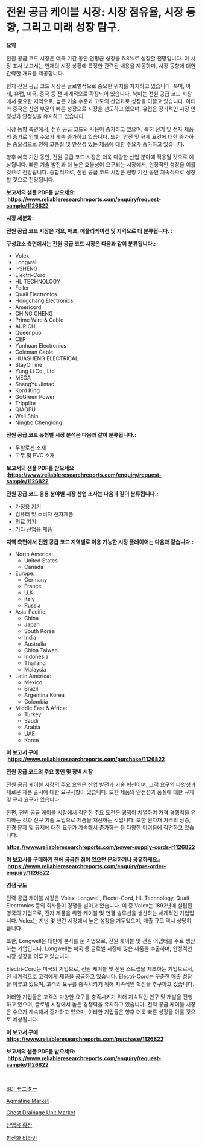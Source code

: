 <p><h1>전원 공급 케이블 시장: 시장 점유율, 시장 동향, 그리고 미래 성장 탐구.</h1></p><p><strong>요약</strong></p>
<p><p>전원 공급 코드 시장은 예측 기간 동안 연평균 성장률 6.8%로 성장할 전망입니다. 이 시장 조사 보고서는 현재의 시장 상황에 특정한 관련된 내용을 제공하며, 시장 동향에 대한 간략한 개요를 제공합니다.</p><p>현재 전원 공급 코드 시장은 글로벌적으로 중요한 위치를 차지하고 있습니다. 북미, 아태, 유럽, 미국, 중국 등 전 세계적으로 확장되어 있습니다. 북미는 전원 공급 코드 시장에서 중요한 지역으로, 높은 기술 수준과 고도의 산업화로 성장을 이끌고 있습니다. 아태와 중국은 산업 부문의 빠른 성장으로 시장을 선도하고 있으며, 유럽은 장기적인 시장 안정성과 안정성을 유지하고 있습니다.</p><p>시장 동향 측면에서, 전원 공급 코드의 사용이 증가하고 있으며, 특히 전기 및 전자 제품의 증가로 인해 수요가 계속 증가하고 있습니다. 또한, 안전 및 규제 요건에 대한 증가하는 중요성으로 인해 고품질 및 안전성 있는 제품에 대한 수요가 증가하고 있습니다.</p><p>향후 예측 기간 동안, 전원 공급 코드 시장은 더욱 다양한 산업 분야에 적용될 것으로 예상됩니다. 빠른 기술 발전과 더 높은 효율성이 요구되는 시장에서, 안정적인 성장을 이룰 것으로 전망됩니다. 종합적으로, 전원 공급 코드 시장은 전망 기간 동안 지속적으로 성장할 것으로 전망됩니다.</p></p>
<p><strong>보고서의 샘플 PDF를 받으세요: &nbsp;<a href="https://www.reliableresearchreports.com/enquiry/request-sample/1126822">https://www.reliableresearchreports.com/enquiry/request-sample/1126822</a></strong></p>
<p><strong>시장 세분화:</strong></p>
<p><strong> 전원 공급 코드 시장은 개요, 배포, 애플리케이션 및 지역으로 더 분류됩니다. :</strong></p>
<p><strong>구성요소 측면에서는 전원 공급 코드 시장은 다음과 같이 분류됩니다.:</strong></p>
<p><ul><li>Volex</li><li>Longwell</li><li>I-SHENG</li><li>Electri-Cord</li><li>HL TECHNOLOGY</li><li>Feller</li><li>Quail Electronics</li><li>Hongchang Electronics</li><li>Americord</li><li>CHING CHENG</li><li>Prime Wire & Cable</li><li>AURICH</li><li>Queenpuo</li><li>CEP</li><li>Yunhuan Electronics</li><li>Coleman Cable</li><li>HUASHENG ELECTRICAL</li><li>StayOnline</li><li>Yung Li Co., Ltd</li><li>MEGA</li><li>ShangYu Jintao</li><li>Kord King</li><li>GoGreen Power</li><li>Tripplite</li><li>QIAOPU</li><li>Well Shin</li><li>Ningbo Chenglong</li></ul></p>
<p><strong> 전원 공급 코드 유형별 시장 분석은 다음과 같이 분류됩니다.:</strong></p>
<p><ul><li>무할로겐 소재</li><li>고무 및 PVC 소재</li></ul></p>
<p><strong>보고서의 샘플 PDF를 받으세요 :<a href="https://www.reliableresearchreports.com/enquiry/request-sample/1126822">https://www.reliableresearchreports.com/enquiry/request-sample/1126822</a></strong></p>
<p><strong> 전원 공급 코드 응용 분야별 시장 산업 조사는 다음과 같이 분류됩니다.:</strong></p>
<p><ul><li>가정용 기기</li><li>컴퓨터 및 소비자 전자제품</li><li>의료 기기</li><li>기타 산업용 제품</li></ul></p>
<p><strong>지역 측면에서 전원 공급 코드 지역별로 이용 가능한 시장 플레이어는 다음과 같습니다.:</strong></p>
<p><ul>
    <li>
        North America:
        <ul>
            <li>United States</li>
            <li>Canada</li>
        </ul>
    </li>
    <li>
        Europe:
        <ul>
            <li>Germany</li>
            <li>France</li>
            <li>U.K.</li>
            <li>Italy</li>
            <li>Russia</li>
        </ul>
    </li>
    <li>
        Asia-Pacific:
        <ul>
            <li>China</li>
            <li>Japan</li>
            <li>South Korea</li>
            <li>India</li>
            <li>Australia</li>
            <li>China Taiwan</li>
            <li>Indonesia</li>
            <li>Thailand</li>
            <li>Malaysia</li>
        </ul>
    </li>
    <li>
        Latin America:
        <ul>
            <li>Mexico</li>
            <li>Brazil</li>
            <li>Argentina Korea</li>
            <li>Colombia</li>
        </ul>
    </li>
    <li>
        Middle East & Africa:
        <ul>
            <li>Turkey</li>
            <li>Saudi</li>
            <li>Arabia</li>
            <li>UAE</li>
            <li>Korea</li>
        </ul>
    </li>
    </ul></p>
<p><strong>이 보고서 구매: &nbsp;<a href="https://www.reliableresearchreports.com/purchase/1126822">https://www.reliableresearchreports.com/purchase/1126822</a></strong></p>
<p><strong>전원 공급 코드의 주요 동인 및 장벽 시장</strong></p>
<p><p>전원 공급 케이블 시장의 주요 요인은 산업 발전과 기술 혁신이며, 고객 요구의 다양성과 새로운 제품 출시에 대한 요구사항이 있습니다. 또한 제품의 안전성과 품질에 대한 규제 및 규제 요구가 있습니다.</p><p>한편, 전원 공급 케이블 시장에서 직면한 주요 도전은 경쟁이 치열하여 가격 경쟁력을 유지하는 것과 신규 기술 도입으로 제품을 개선하는 것입니다. 또한 원자재 가격의 상승, 환경 문제 및 규제에 대한 요구가 계속해서 증가하는 등 다양한 어려움에 직면하고 있습니다.</p></p>
<p><strong><a href="https://www.reliableresearchreports.com/power-supply-cords-r1126822">https://www.reliableresearchreports.com/power-supply-cords-r1126822</a></strong></p>
<p><strong>이 보고서를 구매하기 전에 궁금한 점이 있으면 문의하거나 공유하세요.: &nbsp;<a href="https://www.reliableresearchreports.com/enquiry/pre-order-enquiry/1126822">https://www.reliableresearchreports.com/enquiry/pre-order-enquiry/1126822</a></strong></p>
<p><strong>경쟁 구도</strong></p>
<p><p>전력 공급 케이블 시장은 Volex, Longwell, Electri-Cord, HL Technology, Quail Electronics 등의 회사들이 경쟁을 벌이고 있습니다. 이 중 Volex는 1892년에 설립된 영국의 기업으로, 전자 제품을 위한 케이블 및 연결 솔루션을 생산하는 세계적인 기업입니다. Volex는 지난 몇 년간 시장에서 높은 성장을 거두었으며, 매출 규모 역시 상당히 큽니다.</p><p>또한, Longwell은 대만에 본사를 둔 기업으로, 전원 케이블 및 전원 어댑터를 주로 생산하는 기업입니다. Longwell는 미국 등 글로벌 시장에 많은 제품을 수출하며, 안정적인 시장 성장을 이루고 있습니다.</p><p>Electri-Cord는 미국의 기업으로, 전원 케이블 및 전원 스트립을 제조하는 기업으로서, 전 세계적으로 고객에게 제품을 공급하고 있습니다. Electri-Cord는 꾸준한 매출 성장을 이루고 있으며, 고객의 요구를 충족시키기 위해 지속적인 혁신을 추구하고 있습니다.</p><p>이러한 기업들은 고객의 다양한 요구를 충족시키기 위해 지속적인 연구 및 개발을 진행하고 있으며, 글로벌 시장에서 높은 경쟁력을 유지하고 있습니다. 전력 공급 케이블 시장은 수요가 계속해서 증가하고 있으며, 이러한 기업들은 향후 더욱 빠른 성장을 이룰 것으로 예상됩니다.</p></p>
<p><strong>이 보고서 구매: &nbsp; <a href="https://www.reliableresearchreports.com/purchase/1126822">https://www.reliableresearchreports.com/purchase/1126822</a></strong></p>
<p><strong>보고서의 샘플 PDF를 받으세요: &nbsp;<a href="https://www.reliableresearchreports.com/enquiry/request-sample/1126822">https://www.reliableresearchreports.com/enquiry/request-sample/1126822</a></strong><strong></strong></p>
<p>&nbsp;</p>
<p><p><a href="https://github.com/dzy793153605/Market-Research-Report-List-1/blob/main/222768826599.md">SDI モニター</a></p><p><a href="https://issuu.com/reportprime-2/docs/agmatine-market-size-2030.pptx">Agmatine Market</a></p><p><a href="https://www.linkedin.com/pulse/chest-drainage-unit-market-key-successful-business-strategy-xnx2f?trackingId=HSqOoY1sGa6WEdQ%2FkITuqA%3D%3D">Chest Drainage Unit Market</a></p><p><a href="https://github.com/GabrielBlanda5656/Market-Research-Report-List-1/blob/main/102804024645.md">산업용 황산</a></p><p><a href="https://github.com/vsckjg50460/Market-Research-Report-List-1/blob/main/251018624644.md">항산화 비타민</a></p></p>